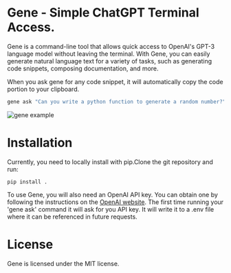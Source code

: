 # Gene - Simple ChatGPT Terminal Access.
Gene is a command-line tool that allows quick access to OpenAI's GPT-3 language model without leaving the terminal. With Gene, you can easily generate natural language text for a variety of tasks, such as generating code snippets, composing documentation, and more.

When you ask gene for any code snippet, it will automatically copy the code portion to your clipboard.
```python
gene ask "Can you write a python function to generate a random number?" 
```

![gene example](./Gene%20example.PNG)



# Installation 
Currently, you need to locally install with pip.Clone the git repository and run: 
```
pip install .
```
To use Gene, you will also need an OpenAI API key. You can obtain one by following the instructions on the [OpenAI website](https://platform.openai.com/docs/api-reference/introduction). The first time running your 'gene ask' command it will ask for you API key. It will write it to a .env file where it can be referenced in future requests. 


# License
Gene is licensed under the MIT license.